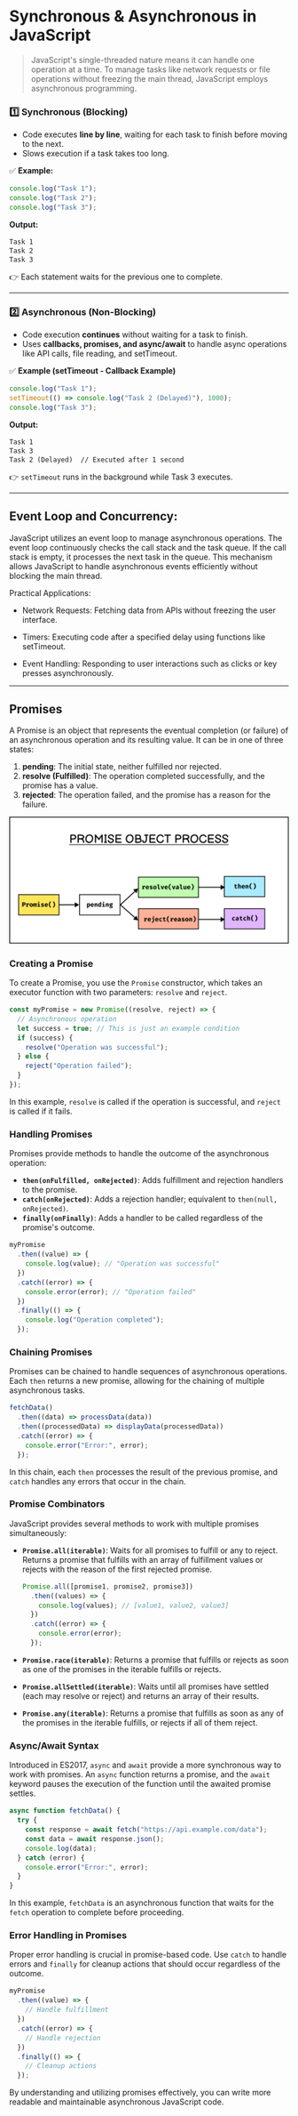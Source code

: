# **Synchronous & Asynchronous in JavaScript**

> JavaScript's single-threaded nature means it can handle one operation at a time. To manage tasks like network requests or file operations without freezing the main thread, JavaScript employs asynchronous programming.

### **1️⃣ Synchronous (Blocking)**

- Code executes **line by line**, waiting for each task to finish before moving to the next.
- Slows execution if a task takes too long.

✅ **Example:**

```js
console.log("Task 1");
console.log("Task 2");
console.log("Task 3");
```

**Output:**

```
Task 1
Task 2
Task 3
```

👉 Each statement waits for the previous one to complete.

---

### **2️⃣ Asynchronous (Non-Blocking)**

- Code execution **continues** without waiting for a task to finish.
- Uses **callbacks, promises, and async/await** to handle async operations like API calls, file reading, and setTimeout.

✅ **Example (setTimeout - Callback Example)**

```js
console.log("Task 1");
setTimeout(() => console.log("Task 2 (Delayed)"), 1000);
console.log("Task 3");
```

**Output:**

```
Task 1
Task 3
Task 2 (Delayed)  // Executed after 1 second
```

👉 `setTimeout` runs in the background while Task 3 executes.

---

## **Event Loop and Concurrency:**

JavaScript utilizes an event loop to manage asynchronous operations. The event loop continuously checks the call stack and the task queue. If the call stack is empty, it processes the next task in the queue. This mechanism allows JavaScript to handle asynchronous events efficiently without blocking the main thread.

Practical Applications:

- Network Requests: Fetching data from APIs without freezing the user interface.

- Timers: Executing code after a specified delay using functions like setTimeout.

- Event Handling: Responding to user interactions such as clicks or key presses asynchronously.

---

## **Promises**

A Promise is an object that represents the eventual completion (or failure) of an asynchronous operation and its resulting value. It can be in one of three states:

1. **pending**: The initial state, neither fulfilled nor rejected.
2. **resolve (Fulfilled)**: The operation completed successfully, and the promise has a value.
3. **rejected**: The operation failed, and the promise has a reason for the failure.

![](../assets/image.png)

### **Creating a Promise**

To create a Promise, you use the `Promise` constructor, which takes an executor function with two parameters: `resolve` and `reject`.

```js
const myPromise = new Promise((resolve, reject) => {
  // Asynchronous operation
  let success = true; // This is just an example condition
  if (success) {
    resolve("Operation was successful");
  } else {
    reject("Operation failed");
  }
});
```

In this example, `resolve` is called if the operation is successful, and `reject` is called if it fails.

### **Handling Promises**

Promises provide methods to handle the outcome of the asynchronous operation:

- **`then(onFulfilled, onRejected)`**: Adds fulfillment and rejection handlers to the promise.
- **`catch(onRejected)`**: Adds a rejection handler; equivalent to `then(null, onRejected)`.
- **`finally(onFinally)`**: Adds a handler to be called regardless of the promise's outcome.

```js
myPromise
  .then((value) => {
    console.log(value); // "Operation was successful"
  })
  .catch((error) => {
    console.error(error); // "Operation failed"
  })
  .finally(() => {
    console.log("Operation completed");
  });
```

### **Chaining Promises**

Promises can be chained to handle sequences of asynchronous operations. Each `then` returns a new promise, allowing for the chaining of multiple asynchronous tasks.

```js
fetchData()
  .then((data) => processData(data))
  .then((processedData) => displayData(processedData))
  .catch((error) => {
    console.error("Error:", error);
  });
```

In this chain, each `then` processes the result of the previous promise, and `catch` handles any errors that occur in the chain.

### **Promise Combinators**

JavaScript provides several methods to work with multiple promises simultaneously:

- **`Promise.all(iterable)`**: Waits for all promises to fulfill or any to reject. Returns a promise that fulfills with an array of fulfillment values or rejects with the reason of the first rejected promise.

  ```js
  Promise.all([promise1, promise2, promise3])
    .then((values) => {
      console.log(values); // [value1, value2, value3]
    })
    .catch((error) => {
      console.error(error);
    });
  ```

- **`Promise.race(iterable)`**: Returns a promise that fulfills or rejects as soon as one of the promises in the iterable fulfills or rejects.

- **`Promise.allSettled(iterable)`**: Waits until all promises have settled (each may resolve or reject) and returns an array of their results.

- **`Promise.any(iterable)`**: Returns a promise that fulfills as soon as any of the promises in the iterable fulfills, or rejects if all of them reject.

### **Async/Await Syntax**

Introduced in ES2017, `async` and `await` provide a more synchronous way to work with promises. An `async` function returns a promise, and the `await` keyword pauses the execution of the function until the awaited promise settles.

```js
async function fetchData() {
  try {
    const response = await fetch("https://api.example.com/data");
    const data = await response.json();
    console.log(data);
  } catch (error) {
    console.error("Error:", error);
  }
}
```

In this example, `fetchData` is an asynchronous function that waits for the `fetch` operation to complete before proceeding.

### **Error Handling in Promises**

Proper error handling is crucial in promise-based code. Use `catch` to handle errors and `finally` for cleanup actions that should occur regardless of the outcome.

```js
myPromise
  .then((value) => {
    // Handle fulfillment
  })
  .catch((error) => {
    // Handle rejection
  })
  .finally(() => {
    // Cleanup actions
  });
```

By understanding and utilizing promises effectively, you can write more readable and maintainable asynchronous JavaScript code.
